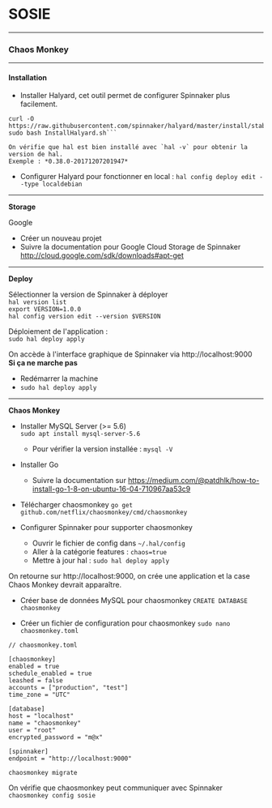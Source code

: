 # SOSIE

---

### Chaos Monkey

---

#### Installation

* Installer Halyard, cet outil permet de configurer Spinnaker plus facilement.

````
curl -O https://raw.githubusercontent.com/spinnaker/halyard/master/install/stable/InstallHalyard.sh
sudo bash InstallHalyard.sh```

On vérifie que hal est bien installé avec `hal -v` pour obtenir la version de hal.
Exemple : *0.38.0-20171207201947*
````

* Configurer Halyard pour fonctionner en local :
`hal config deploy edit --type localdebian`

---
__Storage__

Google

- Créer un nouveau projet
- Suivre la documentation pour Google Cloud Storage de Spinnaker
http://cloud.google.com/sdk/downloads#apt-get

---
__Deploy__

Sélectionner la version de Spinnaker à déployer   
`hal version list`  
`export VERSION=1.0.0`  
`hal config version edit --version $VERSION`  

Déploiement de l'application :  
`sudo hal deploy apply`

On accède à l'interface graphique de Spinnaker via http://localhost:9000  
__Si ça ne marche pas__
- Redémarrer la machine
- `sudo hal deploy apply`

---
__Chaos Monkey__

- Installer MySQL Server (>= 5.6)  
`sudo apt install mysql-server-5.6`
  - Pour vérifier la version installée : `mysql -V`


- Installer Go  
  - Suivre la documentation sur https://medium.com/@patdhlk/how-to-install-go-1-8-on-ubuntu-16-04-710967aa53c9


- Télécharger chaosmonkey
`go get github.com/netflix/chaosmonkey/cmd/chaosmonkey`

- Configurer Spinnaker pour supporter chaosmonkey
  - Ouvrir le fichier de config dans `~/.hal/config`
  - Aller à la catégorie features : `chaos=true`
  - Mettre à jour hal : `sudo hal deploy apply`  

On retourne sur http://localhost:9000, on crée une application et la case Chaos Monkey devrait apparaître.

- Créer base de données MySQL pour chaosmonkey
`CREATE DATABASE chaosmonkey`

- Créer un fichier de configuration pour chaosmonkey
`sudo nano chaosmonkey.toml`

```
// chaosmonkey.toml

[chaosmonkey]
enabled = true
schedule_enabled = true
leashed = false
accounts = ["production", "test"]
time_zone = "UTC"

[database]
host = "localhost"
name = "chaosmonkey"
user = "root"
encrypted_password = "m@x"

[spinnaker]
endpoint = "http://localhost:9000"
```

`chaosmonkey migrate`  

On vérifie que chaosmonkey peut communiquer avec Spinnaker
`chaosmonkey config sosie`
